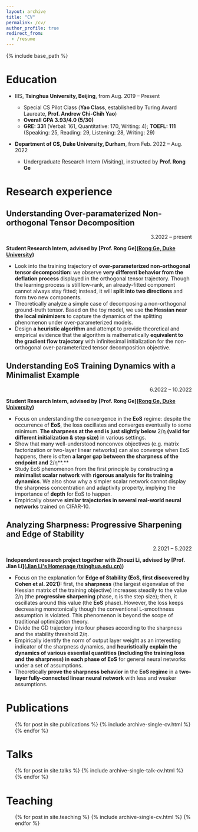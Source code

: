 ```yaml
---
layout: archive
title: "CV"
permalink: /cv/
author_profile: true
redirect_from:
  - /resume
---
```


{% include base_path %}

Education
======
* IIIS, **Tsinghua University, Beijing**, from Aug. 2019 – Present

  *  Special CS Pilot Class (**Yao Class**, established by Turing Award Laureate, **Prof. Andrew Chi-Chih Yao**) 
  * **Overall GPA 3.93/4.0 (5/30)**
  * **GRE: 331** (Verbal: 161, Quantitative: 170, Writing: 4); **TOEFL: 111** (Speaking: 25, Reading: 29, Listening: 28, Writing: 29)
* **Department of CS, Duke University, Durham**, from Feb. 2022 – Aug. 2022
  * Undergraduate Research Intern (Visiting), instructed by **Prof. Rong Ge**

Research experience
======
## **Understanding Over-paramaterized Non-orthogonal Tensor Decomposition**

<p align = "right"> 3.2022 – present</p>

**Student Research Intern, advised by [Prof. Rong Ge]([Rong Ge, Duke University](https://users.cs.duke.edu/~rongge/))**

- Look into the training trajectory of **over-parameterized non-orthogonal tensor decomposition:** we observe **very different behavior from the deflation process** displayed in the orthogonal tensor trajectory. Though the learning process is still low-rank, an already-fitted component cannot always stay fitted; instead, it will **split into two directions** and form two new components.
- Theoretically analyze a simple case of decomposing a non-orthogonal ground-truth tensor. Based on the toy model, we use **the Hessian near the local minimizers** to capture the dynamics of the splitting phenomenon under over-parameterized models.
- Design **a heuristic algorithm** and attempt to provide theoretical and empirical evidence that the algorithm is mathematically **equivalent to the gradient flow trajectory** with infinitesimal initialization for the non-orthogonal over-parameterized tensor decomposition objective.

## **Understanding EoS Training Dynamics with a Minimalist Example**

<p align = "right"> 6.2022 – 10.2022</p>

**Student Research Intern, advised by [Prof. Rong Ge]([Rong Ge, Duke University](https://users.cs.duke.edu/~rongge/))**

- Focus on understanding the convergence in the **EoS** regime: despite the occurrence of **EoS**, the loss oscillates and converges eventually to some minimum. **The sharpness at the end is just slightly below** 2/η **(valid for different initialization & step size)** in various settings.
- Show that many well-understood nonconvex objectives (e.g. matrix factorization or two-layer linear networks) can also converge when EoS happens, there is often **a larger gap between the sharpness of the endpoint and** 2/η**.**
- Study EoS phenomenon from the first principle by constructing **a minimalist scalar network** with **rigorous analysis for its training dynamics**. We also show why a simpler scalar network cannot display the sharpness concentration and adaptivity property, implying the importance of **depth** for EoS to happen.
- Empirically observe **similar trajectories in several real-world neural networks** trained on CIFAR-10.

## **Analyzing Sharpness: Progressive Sharpening and Edge of Stability**

<p align = "right"> 2.2021 – 5.2022</p>

**Independent research project together with Zhouzi Li, advised by [Prof. Jian Li]([Jian Li's Homepage (tsinghua.edu.cn)](http://people.iiis.tsinghua.edu.cn/~jianli/))**

- Focus on the explanation for **Edge of Stability (EoS, first discovered by Cohen et al. 2021):** first, the **sharpness** (the largest eigenvalue of the Hessian matrix of the training objective) increases steadily to the value 2/η (the **progressive sharpening** phase, η is the step size); then, it oscillates around this value (the **EoS** phase). However, the loss keeps decreasing monotonically though the conventional L-smoothness assumption is violated. This phenomenon is beyond the scope of traditional optimization theory. 
- Divide the GD trajectory into four phases according to the sharpness and the stability threshold 2/η.
- Empirically identify the norm of output layer weight as an interesting indicator of the sharpness dynamics, and **heuristically explain the dynamics of various essential quantities (including the training loss and** **the sharpness) in each phase of EoS** for general neural networks under a set of assumptions.
- Theoretically **prove the sharpness behavior** in the **EoS regime** in a **two-layer fully-connected linear neural network** with less and weaker assumptions.

# Publications

  <ul>{% for post in site.publications %}
    {% include archive-single-cv.html %}
  {% endfor %}</ul>

Talks
======
  <ul>{% for post in site.talks %}
    {% include archive-single-talk-cv.html %}
  {% endfor %}</ul>

Teaching
======
  <ul>{% for post in site.teaching %}
    {% include archive-single-cv.html %}
  {% endfor %}</ul>